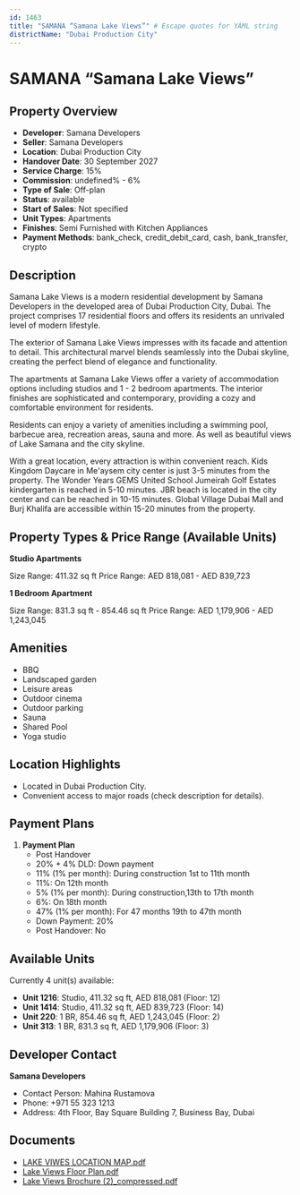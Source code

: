 ```yaml
---
id: 1463
title: "SAMANA “Samana Lake Views”" # Escape quotes for YAML string
districtName: "Dubai Production City"
---
```


# SAMANA “Samana Lake Views”

## Property Overview
- **Developer**: Samana Developers
- **Seller**: Samana Developers
- **Location**: Dubai Production City
- **Handover Date**: 30 September 2027
- **Service Charge**: 15%
- **Commission**: undefined% - 6%
- **Type of Sale**: Off-plan
- **Status**: available
- **Start of Sales**: Not specified
- **Unit Types**: Apartments
- **Finishes**: Semi Furnished with Kitchen Appliances
- **Payment Methods**: bank_check, credit_debit_card, cash, bank_transfer, crypto

## Description
Samana Lake Views is a modern residential development by Samana Developers in the developed area of Dubai Production City, Dubai. The project comprises 17 residential floors and offers its residents an unrivaled level of modern lifestyle.

The exterior of Samana Lake Views impresses with its facade and attention to detail. This architectural marvel blends seamlessly into the Dubai skyline, creating the perfect blend of elegance and functionality.

The apartments at Samana Lake Views offer a variety of accommodation options including studios and 1 - 2 bedroom apartments. The interior finishes are sophisticated and contemporary, providing a cozy and comfortable environment for residents.

Residents can enjoy a variety of amenities including a swimming pool, barbecue area, recreation areas, sauna and more. As well as beautiful views of Lake Samana and the city skyline. 

With a great location, every attraction is within convenient reach. Kids Kingdom Daycare in Me'aysem city center is just 3-5 minutes from the property. The Wonder Years GEMS United School Jumeirah Golf Estates kindergarten is reached in 5-10 minutes. JBR beach is located in the city center and can be reached in 10-15 minutes. Global Village Dubai Mall and Burj Khalifa are accessible within 15-20 minutes from the property.

## Property Types & Price Range (Available Units)
**Studio Apartments**

Size Range: 411.32 sq ft
Price Range: AED 818,081 - AED 839,723

**1 Bedroom Apartment**

Size Range: 831.3 sq ft - 854.46 sq ft
Price Range: AED 1,179,906 - AED 1,243,045

## Amenities
- BBQ
- Landscaped garden
- Leisure areas
- Outdoor cinema
- Outdoor parking
- Sauna
- Shared Pool
- Yoga studio

## Location Highlights
- Located in Dubai Production City.
- Convenient access to major roads (check description for details).

## Payment Plans
1. **Payment Plan**
   - Post Handover
   - 20% + 4% DLD: Down payment
   - 11% (1% per month): During construction 1st to 11th month
   - 11%: On 12th month
   - 5% (1% per month): During construction,13th to 17th month
   - 6%: On 18th month
   - 47% (1% per month): For 47 months 19th to 47th month
   - Down Payment: 20%
   - Post Handover: No

## Available Units
Currently 4 unit(s) available:
- **Unit 1216**: Studio, 411.32 sq ft, AED 818,081 (Floor: 12)
- **Unit 1414**: Studio, 411.32 sq ft, AED 839,723 (Floor: 14)
- **Unit 220**: 1 BR, 854.46 sq ft, AED 1,243,045 (Floor: 2)
- **Unit 313**: 1 BR, 831.3 sq ft, AED 1,179,906 (Floor: 3)

## Developer Contact
**Samana Developers**
- Contact Person: Mahina Rustamova
- Phone: +971 55 323 1213
- Address: 4th Floor, Bay Square Building 7, Business Bay, Dubai

## Documents
- [LAKE VIWES LOCATION MAP.pdf](https://cdn.geniemap.net/2024/03/21/wCPmf8u6VzzRA2awJszZu2LAaKNkTB2WLyDqIX2p.pdf)
- [Lake Views Floor Plan.pdf](https://cdn.geniemap.net/2024/03/22/MHGvROhJH1rIU9x5l0upF2oftRKcQrEqMKLNX8uv.pdf)
- [Lake Views Brochure (2)_compressed.pdf](https://cdn.geniemap.net/2024/04/01/rwKpCcuo64T5lgQQtRwhXu4Kx4bKl0jlnnMdXelk.pdf)
